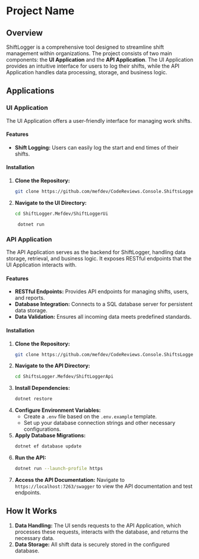 # Project Name

## Overview
ShiftLogger is a comprehensive tool designed to streamline shift management within organizations. The project consists of two main components: the **UI Application** and the **API Application**. The UI Application provides an intuitive interface for users to log their shifts, while the API Application handles data processing, storage, and business logic.

## Applications

### UI Application
The UI Application offers a user-friendly interface for managing work shifts.

#### Features
- **Shift Logging:** Users can easily log the start and end times of their shifts.

#### Installation
1. **Clone the Repository:**
    ```bash
    git clone https://github.com/mefdev/CodeReviews.Console.ShiftsLogger.git
    ```
2. **Navigate to the UI Directory:**
    ```bash
    cd ShiftLogger.Mefdev/ShiftLoggerUi
    ```
   ```dotnet
    dotnet run
   ```

### API Application
The API Application serves as the backend for ShiftLogger, handling data storage, retrieval, and business logic. It exposes RESTful endpoints that the UI Application interacts with.

#### Features
- **RESTful Endpoints:** Provides API endpoints for managing shifts, users, and reports.
- **Database Integration:** Connects to a SQL database server for persistent data storage.
- **Data Validation:** Ensures all incoming data meets predefined standards.

#### Installation
1. **Clone the Repository:**
    ```bash
    git clone https://github.com/mefdev/CodeReviews.Console.ShiftsLogger.git
    ```
2. **Navigate to the API Directory:**
    ```bash
    cd ShiftsLogger.Mefdev/ShiftLoggerApi
    ```
3. **Install Dependencies:**
    ```bash
    dotnet restore
    ```
4. **Configure Environment Variables:**
    - Create a `.env` file based on the `.env.example` template.
    - Set up your database connection strings and other necessary configurations.
5. **Apply Database Migrations:**
    ```bash
    dotnet ef database update
    ```
6. **Run the API:**
    ```bash
    dotnet run --launch-profile https
    ```
7. **Access the API Documentation:**
    Navigate to `https://localhost:7263/swagger` to view the API documentation and test endpoints.

## How It Works
1. **Data Handling:** The UI sends requests to the API Application, which processes these requests, interacts with the database, and returns the necessary data.
2. **Data Storage:** All shift data is securely stored in the configured database.


